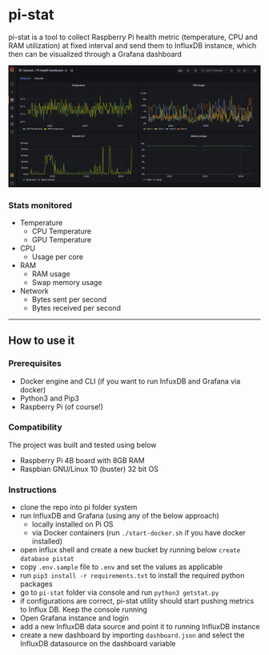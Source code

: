 # pi-stat

pi-stat is a tool to collect Raspberry Pi health metric (temperature, CPU and RAM utilization) at fixed interval and send them to InfluxDB instance, which then can be visualized through a Grafana dashboard

![grafana dashboard](blob/image/pi-stat-dashboard.png)

### Stats monitored
- Temperature
    - CPU Temperature
    - GPU Temperature
- CPU
    - Usage per core
- RAM
    - RAM usage
    - Swap memory usage
- Network
    - Bytes sent per second
    - Bytes received per second

---

## How to use it
### Prerequisites
- Docker engine and CLI (if you want to run InfuxDB and Grafana via docker)
- Python3 and Pip3
- Raspberry Pi (of course!)

### Compatibility
The project was built and tested using below 
- Raspberry Pi 4B board with 8GB RAM
- Raspbian GNU/Linux 10 (buster) 32 bit OS

### Instructions
- clone the repo into pi folder system
- run InfluxDB and Grafana (using any of the below approach)
    - locally installed on Pi OS
    - via Docker containers (run `./start-docker.sh` if you have docker installed)
- open influx shell and create a new bucket by running below `create database pistat`
- copy `.env.sample` file to `.env` and set the values as applicable
- run `pip3 install -r requirements.txt` to install the required python packages
- go to `pi-stat` folder via console and run `python3 getstat.py`
- if configurations are correct, pi-stat utility should start pushing metrics to Influx DB. Keep the console running
- Open Grafana instance and login
- add a new InfluxDB data source and point it to running InfluxDB instance
- create a new dashboard by importing `dashboard.json` and select the InfluxDB datasource on the dashboard variable

